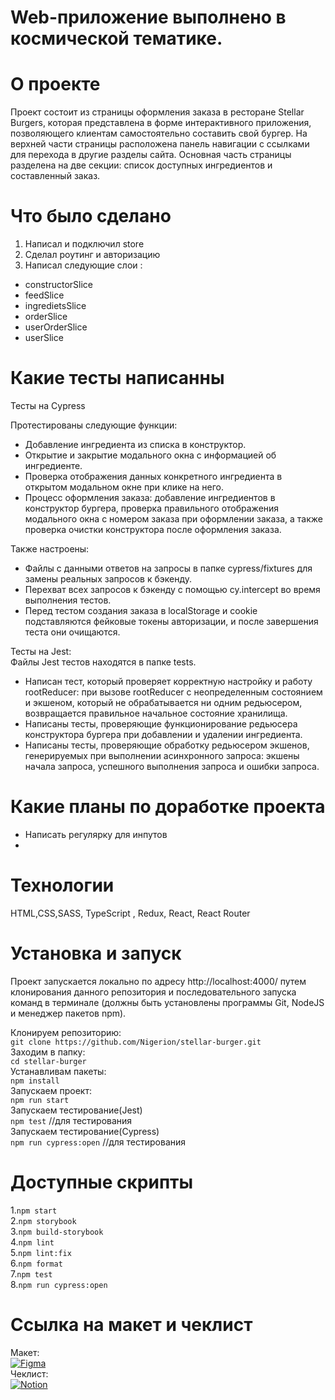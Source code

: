 <!--# Проектная работа 11-го спринта

[Макет](<https://www.figma.com/file/vIywAvqfkOIRWGOkfOnReY/React-Fullstack_-Проектные-задачи-(3-месяца)_external_link?type=design&node-id=0-1&mode=design>)

[Чеклист](https://www.notion.so/praktikum/0527c10b723d4873aa75686bad54b32e?pvs=4)

## Этапы работы:

1. Разверните проект и ознакомьтесь с кодом. Все необходимые вам компоненты уже созданы и лежат в папке `src/components`

2. Настройте роутинг.

3. Напишите функционал запросов данных с сервера, используя `Redux` и глобальный `store`. Сами "ручки" уже прописаны и лежат в `utils/burger-api.ts`

4. Настройте авторизацию и создайте защищённые роуты.

## Важно:

Для корректной работы запросов к серверу необходимо добавить переменную BURGER_API_URL в окружение. Сама ссылка находится в файле `.env.example`.
-->

# Web-приложение выполнено в космической тематике.

# О проекте
Проект состоит из страницы оформления заказа в ресторане Stellar Burgers, которая представлена в форме интерактивного приложения, позволяющего клиентам самостоятельно составить свой бургер. На верхней части страницы расположена панель навигации с ссылками для перехода в другие разделы сайта. Основная часть страницы разделена на две секции: список доступных ингредиентов и составленный заказ.

# Что было сделано
1. Написал и подключил store<br>
2. Сделал роутинг и авторизацию<br>
3. Написал следующие слои :<br>
- constructorSlice<br>
-  feedSlice<br>
- ingredietsSlice<br>
- orderSlice<br>
- userOrderSlice<br>
- userSlice<br>


# Какие тесты написанны
Тесты на Cypress<br>

Протестированы следующие функции:<br>
- Добавление ингредиента из списка в конструктор.
- Открытие и закрытие модального окна с информацией об ингредиенте.
- Проверка отображения данных конкретного ингредиента в открытом модальном окне при клике на него.
- Процесс оформления заказа: добавление ингредиентов в конструктор бургера, проверка правильного отображения модального окна с номером заказа при оформлении заказа, а также проверка очистки конструктора после оформления заказа.

Также настроены:<br>
- Файлы с данными ответов на запросы в папке cypress/fixtures для замены реальных запросов к бэкенду.
- Перехват всех запросов к бэкенду с помощью cy.intercept во время выполнения тестов.
- Перед тестом создания заказа в localStorage и cookie подставляются фейковые токены авторизации, и после завершения теста они очищаются.<br>

Тесты на Jest:<br>
Файлы Jest тестов находятся в папке tests.
- Написан тест, который проверяет корректную настройку и работу rootReducer: при вызове rootReducer с неопределенным состоянием и экшеном, который не обрабатывается ни одним редьюсером, возвращается правильное начальное состояние хранилища.
- Написаны тесты, проверяющие функционирование редьюсера конструктора бургера при добавлении и удалении ингредиента.
- Написаны тесты, проверяющие обработку редьюсером экшенов, генерируемых при выполнении асинхронного запроса: экшены начала запроса, успешного выполнения запроса и ошибки запроса.


# Какие планы по доработке проекта
* Написать регулярку для инпутов
*
# Технологии
HTML,CSS,SASS, TypeScript , Redux, React, React Router
# Установка и запуск
Проект запускается локально по адресу http://localhost:4000/ путем клонирования данного репозитория и последовательного запуска команд в терминале (должны быть установлены программы Git, NodeJS и менеджер пакетов npm).<br>

Клонируем репозиторию:<br>
`git clone https://github.com/Nigerion/stellar-burger.git`<br>
Заходим в папку:<br>
`cd stellar-burger`<br>
Устанавливам пакеты:<br>
`npm install`<br>
Запускаем проект:<br>
`npm run start`<br>
Запускаем тестирование(Jest)<br>
`npm test` //для тестирования<br>
Запускаем тестирование(Cypress)<br>
`npm run cypress:open` //для тестирования<br>
# Доступные скрипты
1.`npm start`<br>
2.`npm storybook`<br>
3.`npm build-storybook`<br>
4.`npm lint`<br>
5.`npm lint:fix`<br>
6.`npm format`<br>
7.`npm test`<br>
8.`npm run cypress:open`<br>
# Ссылка на макет и чеклист
Макет:<br>
[![Figma](https://img.shields.io/badge/figma-%23F24E1E.svg?style=for-the-badge&logo=figma&logoColor=white)](<https://www.figma.com/file/vIywAvqfkOIRWGOkfOnReY/React-Fullstack_-Проектные-задачи-(3-месяца)_external_link?type=design&node-id=0-1&mode=design>) <br>
Чеклист:<br>
[![Notion](https://img.shields.io/badge/Notion-%23000000.svg?style=for-the-badge&logo=notion&logoColor=white)](https://www.notion.so/praktikum/0527c10b723d4873aa75686bad54b32e?pvs=4) <br>
<!-- [Макет](<https://www.figma.com/file/vIywAvqfkOIRWGOkfOnReY/React-Fullstack_-Проектные-задачи-(3-месяца)_external_link?type=design&node-id=0-1&mode=design>) 
![Figma](https://img.shields.io/badge/figma-%23F24E1E.svg?style=for-the-badge&logo=figma&logoColor=white)
[Чеклист](https://www.notion.so/praktikum/0527c10b723d4873aa75686bad54b32e?pvs=4)
![Notion](https://img.shields.io/badge/Notion-%23000000.svg?style=for-the-badge&logo=notion&logoColor=white)
-->
